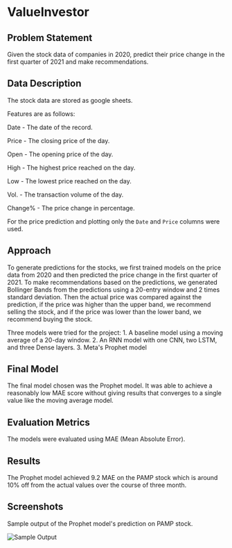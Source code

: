 # ValueInvestor


## Problem Statement

Given the stock data of companies in 2020, predict their price change in the first quarter of 2021 and make recommendations.

## Data Description

The stock data are stored as google sheets.

Features are as follows:

Date - The date of the record.

Price - The closing price of the day.

Open - The opening price of the day.

High - The highest price reached on the day.

Low - The lowest price reached on the day.

Vol. - The transaction volume of the day.

Change% - The price change in percentage.

For the price prediction and plotting only the `Date` and `Price` columns were used.

## Approach

To generate predictions for the stocks, we first trained models on the price data from 2020 and then predicted the price change in the first quarter of 2021. To make recommendations based on the predictions, we generated Bollinger Bands from the predictions using a 20-entry window and 2 times standard deviation. Then the actual price was compared against the prediction, if the price was higher than the upper band, we recommend selling the stock, and if the price was lower than the lower band, we recommend buying the stock.

Three models were tried for the project:
    1.  A baseline model using a moving average of a 20-day window.
    2.  An RNN model with one CNN, two LSTM, and three Dense layers.
    3. Meta's Prophet model

## Final Model

The final model chosen was the Prophet model. It was able to achieve a reasonably low MAE score without giving results that converges to a single value like the moving average model.

## Evaluation Metrics

The models were evaluated using MAE (Mean Absolute Error). 

## Results

The Prophet model achieved 9.2 MAE on the PAMP stock which is around 10% off from the actual values over the course of three month.


## Screenshots
Sample output of the Prophet model's prediction on PAMP stock.

![Sample Output](![pamp_sample](https://github.com/XO-Appleton/MRIfIFd7jKq1ziBF/assets/41369365/7f696c12-c792-4995-a684-2c458bc287d8))

